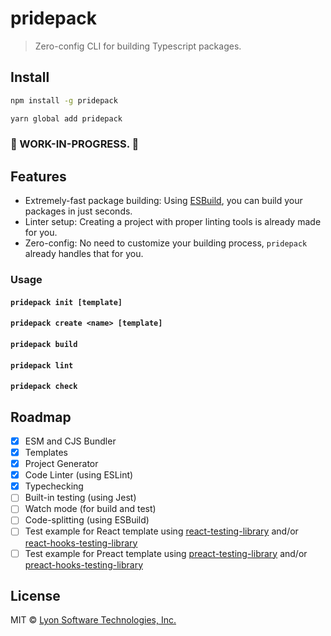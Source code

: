 # pridepack

> Zero-config CLI for building Typescript packages.

## Install

```bash
npm install -g pridepack
```

```bash
yarn global add pridepack
```

### 🚧 WORK-IN-PROGRESS. 🚧

## Features

- Extremely-fast package building: Using [ESBuild](https://github.com/evanw/esbuild), you can build your packages in just seconds.
- Linter setup: Creating a project with proper linting tools is already made for you.
- Zero-config: No need to customize your building process, `pridepack` already handles that for you.
 
### Usage

#### `pridepack init [template]`

#### `pridepack create <name> [template]`

#### `pridepack build`

#### `pridepack lint`

#### `pridepack check`

## Roadmap

- [X] ESM and CJS Bundler
- [X] Templates
- [X] Project Generator
- [X] Code Linter (using ESLint)
- [X] Typechecking
- [ ] Built-in testing (using Jest)
- [ ] Watch mode (for build and test)
- [ ] Code-splitting (using ESBuild)
- [ ] Test example for React template using [react-testing-library](https://github.com/testing-library/react-testing-library) and/or [react-hooks-testing-library](https://github.com/testing-library/react-hooks-testing-library)
- [ ] Test example for Preact template using [preact-testing-library](https://github.com/testing-library/preact-testing-library) and/or [preact-hooks-testing-library](https://github.com/testing-library/preact-hooks-testing-library)

## License

MIT © [Lyon Software Technologies, Inc.](https://github.com/LyonInc)
